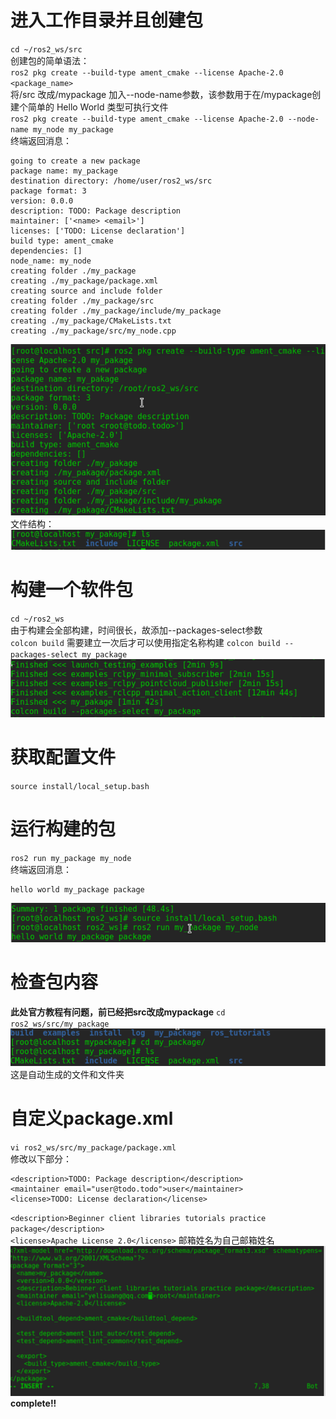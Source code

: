 # 进入工作目录并且创建包  
`cd ~/ros2_ws/src`  
创建包的简单语法：  
`ros2 pkg create --build-type ament_cmake --license Apache-2.0 <package_name>`  
将/src 改成/mypackage
加入--node-name参数，该参数用于在/mypackage创建个简单的 Hello World 类型可执行文件  
`ros2 pkg create --build-type ament_cmake --license Apache-2.0 --node-name my_node my_package`  
终端返回消息：  
```
going to create a new package
package name: my_package
destination directory: /home/user/ros2_ws/src
package format: 3
version: 0.0.0
description: TODO: Package description
maintainer: ['<name> <email>']
licenses: ['TODO: License declaration']
build type: ament_cmake
dependencies: []
node_name: my_node
creating folder ./my_package
creating ./my_package/package.xml
creating source and include folder
creating folder ./my_package/src
creating folder ./my_package/include/my_package
creating ./my_package/CMakeLists.txt
creating ./my_package/src/my_node.cpp
```
![创建效果_终端返回](src/20.png)  
文件结构：  
![文件结构](src/21.png)  

# 构建一个软件包  
`cd ~/ros2_ws`  
由于构建会全部构建，时间很长，故添加--packages-select参数  
`colcon build`
需要建立一次后才可以使用指定名称构建
`colcon build --packages-select my_package`  
![构建效果](src/22.png)  

# 获取配置文件  
`source install/local_setup.bash`  

# 运行构建的包  
`ros2 run my_package my_node`  
终端返回消息：
```
hello world my_package package  
``` 
![终端截图](src/23.png)  

# 检查包内容 
**此处官方教程有问题，前已经把src改成mypackage** 
`cd ros2_ws/src/my_package`  
![包结构内容](src/24.png)  
这是自动生成的文件和文件夹    

# 自定义package.xml
`vi ros2_ws/src/my_package/package.xml`    
修改以下部分：  
```
<description>TODO: Package description</description>
<maintainer email="user@todo.todo">user</maintainer>
<license>TODO: License declaration</license>
```  
`<description>Beginner client libraries tutorials practice package</description>`  
`<license>Apache License 2.0</license>`
邮箱姓名为自己邮箱姓名
![最终效果](src/25.png)    
**complete!!**
